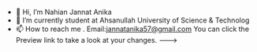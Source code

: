 - 👋 Hi, I’m Nahian Jannat Anika
- 🌱 I’m currently student at Ahsanullah University of Science & Technolog
- 📫 How to reach me . Email:jannatanika57@gmail.com
You can click the Preview link to take a look at your changes.
--->
